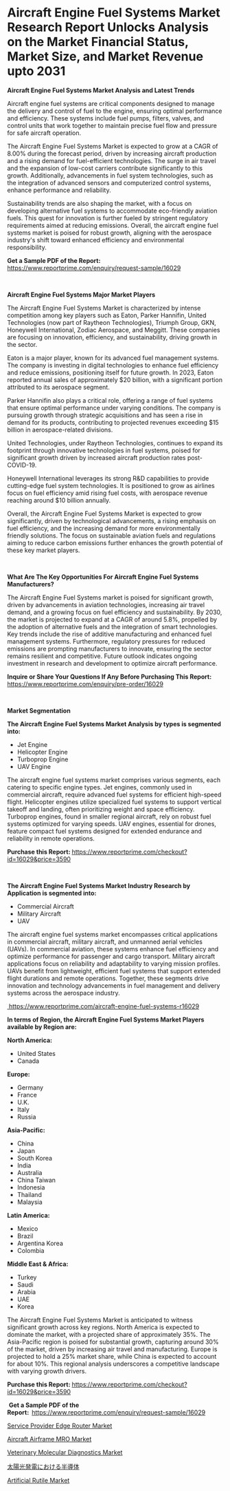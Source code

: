 <p><h1>Aircraft Engine Fuel Systems Market Research Report Unlocks Analysis on the Market Financial Status, Market Size, and Market Revenue upto 2031</h1></p><p><strong>Aircraft Engine Fuel Systems Market Analysis and Latest Trends</strong></p>
<p><p>Aircraft engine fuel systems are critical components designed to manage the delivery and control of fuel to the engine, ensuring optimal performance and efficiency. These systems include fuel pumps, filters, valves, and control units that work together to maintain precise fuel flow and pressure for safe aircraft operation.</p><p>The Aircraft Engine Fuel Systems Market is expected to grow at a CAGR of 8.00% during the forecast period, driven by increasing aircraft production and a rising demand for fuel-efficient technologies. The surge in air travel and the expansion of low-cost carriers contribute significantly to this growth. Additionally, advancements in fuel system technologies, such as the integration of advanced sensors and computerized control systems, enhance performance and reliability.</p><p>Sustainability trends are also shaping the market, with a focus on developing alternative fuel systems to accommodate eco-friendly aviation fuels. This quest for innovation is further fueled by stringent regulatory requirements aimed at reducing emissions. Overall, the aircraft engine fuel systems market is poised for robust growth, aligning with the aerospace industry's shift toward enhanced efficiency and environmental responsibility.</p></p>
<p><strong>Get a Sample PDF of the Report:&nbsp;</strong> <a href="https://www.reportprime.com/enquiry/request-sample/16029">https://www.reportprime.com/enquiry/request-sample/16029</a></p>
<p>&nbsp;</p>
<p><strong>Aircraft Engine Fuel Systems Major Market Players</strong></p>
<p><p>The Aircraft Engine Fuel Systems Market is characterized by intense competition among key players such as Eaton, Parker Hannifin, United Technologies (now part of Raytheon Technologies), Triumph Group, GKN, Honeywell International, Zodiac Aerospace, and Meggitt. These companies are focusing on innovation, efficiency, and sustainability, driving growth in the sector.</p><p>Eaton is a major player, known for its advanced fuel management systems. The company is investing in digital technologies to enhance fuel efficiency and reduce emissions, positioning itself for future growth. In 2023, Eaton reported annual sales of approximately $20 billion, with a significant portion attributed to its aerospace segment.</p><p>Parker Hannifin also plays a critical role, offering a range of fuel systems that ensure optimal performance under varying conditions. The company is pursuing growth through strategic acquisitions and has seen a rise in demand for its products, contributing to projected revenues exceeding $15 billion in aerospace-related divisions.</p><p>United Technologies, under Raytheon Technologies, continues to expand its footprint through innovative technologies in fuel systems, poised for significant growth driven by increased aircraft production rates post-COVID-19.</p><p>Honeywell International leverages its strong R&D capabilities to provide cutting-edge fuel system technologies. It is positioned to grow as airlines focus on fuel efficiency amid rising fuel costs, with aerospace revenue reaching around $10 billion annually.</p><p>Overall, the Aircraft Engine Fuel Systems Market is expected to grow significantly, driven by technological advancements, a rising emphasis on fuel efficiency, and the increasing demand for more environmentally friendly solutions. The focus on sustainable aviation fuels and regulations aiming to reduce carbon emissions further enhances the growth potential of these key market players.</p></p>
<p>&nbsp;</p>
<p><strong>What Are The Key Opportunities For Aircraft Engine Fuel Systems Manufacturers?</strong></p>
<p><p>The Aircraft Engine Fuel Systems market is poised for significant growth, driven by advancements in aviation technologies, increasing air travel demand, and a growing focus on fuel efficiency and sustainability. By 2030, the market is projected to expand at a CAGR of around 5.8%, propelled by the adoption of alternative fuels and the integration of smart technologies. Key trends include the rise of additive manufacturing and enhanced fuel management systems. Furthermore, regulatory pressures for reduced emissions are prompting manufacturers to innovate, ensuring the sector remains resilient and competitive. Future outlook indicates ongoing investment in research and development to optimize aircraft performance.</p></p>
<p><strong>Inquire or Share Your Questions If Any Before Purchasing This Report:</strong> <a href="https://www.reportprime.com/enquiry/pre-order/16029">https://www.reportprime.com/enquiry/pre-order/16029</a></p>
<p>&nbsp;</p>
<p><strong>Market Segmentation</strong></p>
<p><strong>The Aircraft Engine Fuel Systems Market Analysis by types is segmented into:</strong></p>
<p><ul><li>Jet Engine</li><li>Helicopter Engine</li><li>Turboprop Engine</li><li>UAV Engine</li></ul></p>
<p><p>The aircraft engine fuel systems market comprises various segments, each catering to specific engine types. Jet engines, commonly used in commercial aircraft, require advanced fuel systems for efficient high-speed flight. Helicopter engines utilize specialized fuel systems to support vertical takeoff and landing, often prioritizing weight and space efficiency. Turboprop engines, found in smaller regional aircraft, rely on robust fuel systems optimized for varying speeds. UAV engines, essential for drones, feature compact fuel systems designed for extended endurance and reliability in remote operations.</p></p>
<p><strong>Purchase this Report:&nbsp;</strong><a href="https://www.reportprime.com/checkout?id=16029&price=3590">https://www.reportprime.com/checkout?id=16029&price=3590</a></p>
<p>&nbsp;</p>
<p><strong>The Aircraft Engine Fuel Systems Market Industry Research by Application is segmented into:</strong></p>
<p><ul><li>Commercial Aircraft</li><li>Military Aircraft</li><li>UAV</li></ul></p>
<p><p>The aircraft engine fuel systems market encompasses critical applications in commercial aircraft, military aircraft, and unmanned aerial vehicles (UAVs). In commercial aviation, these systems enhance fuel efficiency and optimize performance for passenger and cargo transport. Military aircraft applications focus on reliability and adaptability to varying mission profiles. UAVs benefit from lightweight, efficient fuel systems that support extended flight durations and remote operations. Together, these segments drive innovation and technology advancements in fuel management and delivery systems across the aerospace industry.</p></p>
<p><a href="https://www.reportprime.com/aircraft-engine-fuel-systems-r16029">&nbsp;https://www.reportprime.com/aircraft-engine-fuel-systems-r16029</a></p>
<p><strong>In terms of Region, the Aircraft Engine Fuel Systems Market Players available by Region are:</strong></p>
<p>
    <p> <strong> North America: </strong>
        <ul>
            <li>United States</li>
            <li>Canada</li>
        </ul>
        </p> 
    <p> <strong> Europe: </strong>
        <ul>
            <li>Germany</li>
            <li>France</li>
            <li>U.K.</li>
            <li>Italy</li>
            <li>Russia</li>
        </ul>
        </p> 
    <p> <strong> Asia-Pacific: </strong>
        <ul>
            <li>China</li>
            <li>Japan</li>
            <li>South Korea</li>
            <li>India</li>
            <li>Australia</li>
            <li>China Taiwan</li>
            <li>Indonesia</li>
            <li>Thailand</li>
            <li>Malaysia</li>
        </ul>
        </p> 
    <p> <strong> Latin America: </strong>
        <ul>
            <li>Mexico</li>
            <li>Brazil</li>
            <li>Argentina Korea</li>
            <li>Colombia</li>
        </ul>
        </p> 
    <p> <strong> Middle East & Africa: </strong>
        <ul>
            <li>Turkey</li>
            <li>Saudi</li>
            <li>Arabia</li>
            <li>UAE</li>
            <li>Korea</li>
        </ul>
    </p>
    </p>
<p><p>The Aircraft Engine Fuel Systems Market is anticipated to witness significant growth across key regions. North America is expected to dominate the market, with a projected share of approximately 35%. The Asia-Pacific region is poised for substantial growth, capturing around 30% of the market, driven by increasing air travel and manufacturing. Europe is projected to hold a 25% market share, while China is expected to account for about 10%. This regional analysis underscores a competitive landscape with varying growth drivers.</p></p>
<p><strong>Purchase this Report: </strong><a href="https://www.reportprime.com/checkout?id=16029&price=3590">https://www.reportprime.com/checkout?id=16029&price=3590</a></p>
<p>&nbsp;<strong>Get a Sample PDF of the Report:&nbsp;&nbsp;</strong><a href="https://www.reportprime.com/enquiry/request-sample/16029">https://www.reportprime.com/enquiry/request-sample/16029</a></p>
<p><strong></strong></p>
<p><p><a href="https://issuu.com/reportprime-2/docs/service-provider-edge-router-market_349eea86659e99">Service Provider Edge Router Market</a></p><p><a href="https://github.com/angelajermaine/Market-Research-Report-List-5/blob/main/aircraft-airframe-mro-market.md">Aircraft Airframe MRO Market</a></p><p><a href="https://www.linkedin.com/pulse/veterinary-molecular-diagnostics-market-trends-strategic-r6yjf?trackingId=lzcUheotQEiCiBcW%2FOpV1w%3D%3D">Veterinary Molecular Diagnostics Market</a></p><p><a href="https://medium.com/@alexxis.gm/semiconductor-in-solar-photovoltaic-market-%E3%81%AF-%E3%82%B3%E3%82%B9%E3%83%88%E7%AE%A1%E7%90%86%E3%81%A8%E5%8A%B9%E7%8E%87%E5%90%91%E4%B8%8A%E3%82%92%E5%84%AA%E5%85%88%E3%81%97%E3%81%BE%E3%81%99-%E3%81%95%E3%82%89%E3%81%AB-%E5%A0%B1%E5%91%8A%E6%9B%B8%E3%81%AF%E5%B8%82%E5%A0%B4%E3%81%AE%E9%9C%80%E8%A6%81%E9%9D%A2%E3%81%A8%E4%BE%9B%E7%B5%A6%E9%9D%A2%E3%81%AE%E4%B8%A1%E6%96%B9%E3%82%92%E3%82%AB%E3%83%90%E3%83%BC%E3%81%97%E3%81%A6%E3%81%84%E3%81%BE%E3%81%99-2ab84caf44d1">太陽光発電における半導体</a></p><p><a href="https://medium.com/@hskdk2672/the-artificial-rutile-industry-analysis-report-offers-a-comprehensive-and-current-examination-of-408c1f9985e2">Artificial Rutile Market</a></p></p>